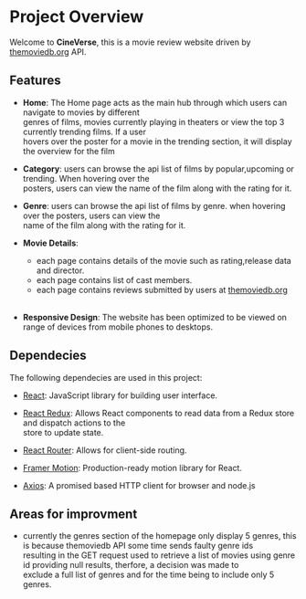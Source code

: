 # Project Overview

Welcome to **CineVerse**, this is a movie review website driven by [themoviedb.org](https://developer.themoviedb.org/docs) API.

## Features

* **Home**: The Home page acts as the main hub through which users can navigate to movies by different \
genres of films, movies currently playing in theaters or view the top 3 currently trending films. If a user \
hovers over the poster for a movie in the trending section, it will display the overview for the film

* **Category**: users can browse the api list of films by popular,upcoming or trending. When hovering over the \
posters, users can view the name of the film along with the rating for it.

* **Genre**: users can browse the api list of films by genre. when hovering over the posters, users can view the \
name of the film along with the rating for it.

* **Movie Details**:
    * each page contains details of the movie such as rating,release data and director.
    * each page contains list of cast members.
    * each page contains reviews submitted by users at [themoviedb.org](https://www.themoviedb.org/)
    
    <br>
    
* **Responsive Design**: The website has been optimized to be viewed on range of devices from mobile phones to desktops.

## Dependecies ##

The following dependecies are used in this project:
* [React](https://reactjs.org/): JavaScript library for building user interface.

* [React Redux](https://react-redux.js.org/): Allows React components to read data from a Redux store and dispatch actions  to the \
store to update state.

* [React Router](https://reactrouter.com/en/main): Allows for client-side routing.

* [Framer Motion](https://www.framer.com/motion/): Production-ready motion library for React.

* [Axios](https://axios-http.com/): A promised based HTTP client for browser and node.js

## Areas for improvment

* currently the genres section of the homepage only display 5 genres, this is because themoviedb API some time sends faulty genre ids\
resulting in the GET request used to retrieve a list of movies using genre id providing null results, therfore, a decision was made to\
exclude a full list of genres and for the time being to include only 5 genres.
